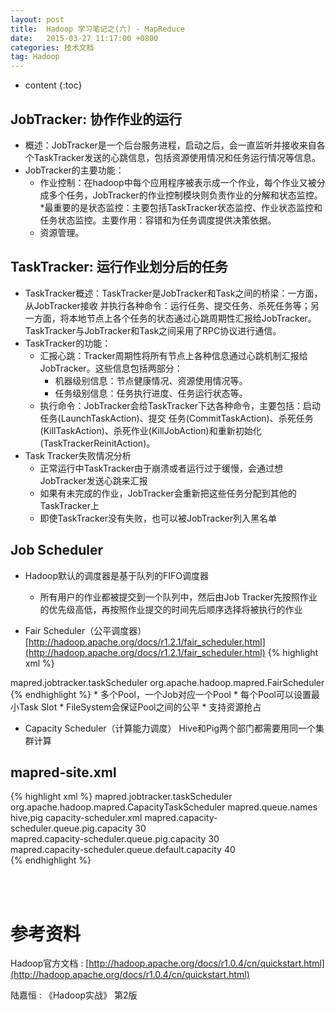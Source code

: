 ```yaml
---
layout: post
title:  Hadoop 学习笔记之(六) - MapReduce
date:   2015-03-27 11:17:00 +0800
categories: 技术文档
tag: Hadoop
---
```


* content
{:toc}


JobTracker: 协作作业的运行
------------------------------

+ 概述：JobTracker是一个后台服务进程，启动之后，会一直监听并接收来自各个TaskTracker发送的心跳信息，包括资源使用情况和任务运行情况等信息。 
+ JobTracker的主要功能：
	* 作业控制：在hadoop中每个应用程序被表示成一个作业，每个作业又被分成多个任务，JobTracker的作业控制模块则负责作业的分解和状态监控。
	*最重要的是状态监控：主要包括TaskTracker状态监控、作业状态监控和任务状态监控。主要作用：容错和为任务调度提供决策依据。
	* 资源管理。

TaskTracker: 运行作业划分后的任务
------------------------------

+ TaskTracker概述：TaskTracker是JobTracker和Task之间的桥梁：一方面，从JobTracker接收 并执行各种命令：运行任务、提交任务、杀死任务等；另一方面，将本地节点上各个任务的状态通过心跳周期性汇报给JobTracker。 TaskTracker与JobTracker和Task之间采用了RPC协议进行通信。
+ TaskTracker的功能：
	* 汇报心跳：Tracker周期性将所有节点上各种信息通过心跳机制汇报给JobTracker。这些信息包括两部分：
		* 机器级别信息：节点健康情况、资源使用情况等。
		* 任务级别信息：任务执行进度、任务运行状态等。
	* 执行命令：JobTracker会给TaskTracker下达各种命令，主要包括：启动任务(LaunchTaskAction)、提交 任务(CommitTaskAction)、杀死任务(KillTaskAction)、杀死作业(KillJobAction)和重新初始化 (TaskTrackerReinitAction)。
+ Task Tracker失败情况分析
	* 正常运行中TaskTracker由于崩溃或者运行过于缓慢，会通过想JobTracker发送心跳来汇报
	* 如果有未完成的作业，JobTracker会重新把这些任务分配到其他的TaskTracker上
	* 即使TaskTracker没有失败，也可以被JobTracker列入黑名单

Job Scheduler
------------------------------

+ Hadoop默认的调度器是基于队列的FIFO调度器
	* 所有用户的作业都被提交到一个队列中，然后由Job Tracker先按照作业的优先级高低，再按照作业提交的时间先后顺序选择将被执行的作业

+ Fair Scheduler（公平调度器）
[http://hadoop.apache.org/docs/r1.2.1/fair_scheduler.html](http://hadoop.apache.org/docs/r1.2.1/fair_scheduler.html)
{% highlight xml %}
<property>
	<name>mapred.jobtracker.taskScheduler</name>
	<value>org.apache.hadoop.mapred.FairScheduler</value>
</property>
{% endhighlight %}
	* 多个Pool，一个Job对应一个Pool
	* 每个Pool可以设置最小Task Slot
	* FileSystem会保证Pool之间的公平
	* 支持资源抢占

+ Capacity Scheduler（计算能力调度）
Hive和Pig两个部门都需要用同一个集群计算

mapred-site.xml
------------------------------

{% highlight xml %}
<property> 
  <name>mapred.jobtracker.taskScheduler</name> 
  <value>org.apache.hadoop.mapred.CapacityTaskScheduler</value> 
</property> 
<property> 
  <name>mapred.queue.names</name> 
  <value>hive,pig</value> 
</property>
capacity-scheduler.xml
<property>
    <name>mapred.capacity-scheduler.queue.pig.capacity</name>
    <value>30</value>
    <description></description>    
  </property>
<property>
    <name>mapred.capacity-scheduler.queue.pig.capacity</name>
    <value>30</value>
    <description></description>    
  </property>
<property>
    <name>mapred.capacity-scheduler.queue.default.capacity</name>
    <value>40</value>
    <description></description>    
  </property>
{% endhighlight %}

<br />
<br />

参考资料
=======================

Hadoop官方文档 : [http://hadoop.apache.org/docs/r1.0.4/cn/quickstart.html](http://hadoop.apache.org/docs/r1.0.4/cn/quickstart.html)
<br />

陆嘉恒 : 《Hadoop实战》 第2版

<br />
<br />